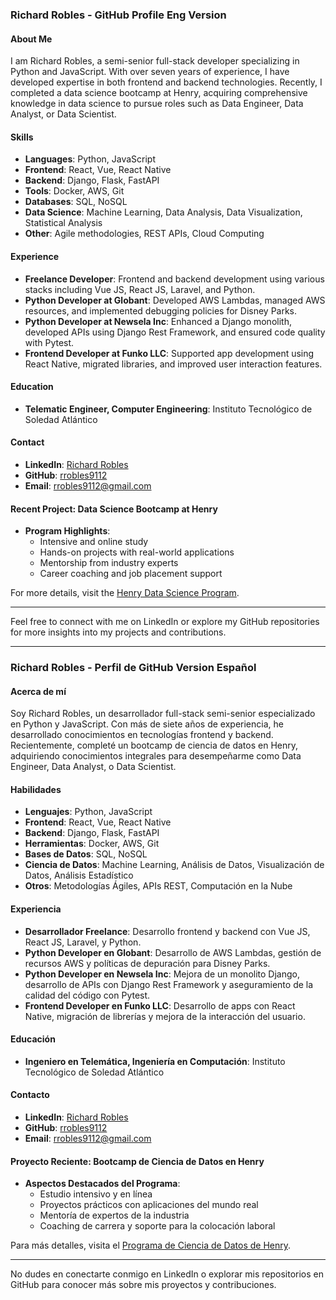 ### Richard Robles - GitHub Profile Eng Version

#### About Me

I am Richard Robles, a semi-senior full-stack developer specializing in Python and JavaScript. With over seven years of experience, I have developed expertise in both frontend and backend technologies. Recently, I completed a data science bootcamp at Henry, acquiring comprehensive knowledge in data science to pursue roles such as Data Engineer, Data Analyst, or Data Scientist.

#### Skills
- **Languages**: Python, JavaScript
- **Frontend**: React, Vue, React Native
- **Backend**: Django, Flask, FastAPI
- **Tools**: Docker, AWS, Git
- **Databases**: SQL, NoSQL
- **Data Science**: Machine Learning, Data Analysis, Data Visualization, Statistical Analysis
- **Other**: Agile methodologies, REST APIs, Cloud Computing

#### Experience
- **Freelance Developer**: Frontend and backend development using various stacks including Vue JS, React JS, Laravel, and Python.
- **Python Developer at Globant**: Developed AWS Lambdas, managed AWS resources, and implemented debugging policies for Disney Parks.
- **Python Developer at Newsela Inc**: Enhanced a Django monolith, developed APIs using Django Rest Framework, and ensured code quality with Pytest.
- **Frontend Developer at Funko LLC**: Supported app development using React Native, migrated libraries, and improved user interaction features.

#### Education
- **Telematic Engineer, Computer Engineering**: Instituto Tecnológico de Soledad Atlántico

#### Contact
- **LinkedIn**: [Richard Robles](https://www.linkedin.com/in/richard-robles-7b88a978/)
- **GitHub**: [rrobles9112](https://github.com/rrobles9112?tab=repositories)
- **Email**: rrobles9112@gmail.com

#### Recent Project: Data Science Bootcamp at Henry
- **Program Highlights**:
  - Intensive and online study
  - Hands-on projects with real-world applications
  - Mentorship from industry experts
  - Career coaching and job placement support

For more details, visit the [Henry Data Science Program](https://www.soyhenry.com/carrera-data-science).

---

Feel free to connect with me on LinkedIn or explore my GitHub repositories for more insights into my projects and contributions.

---

### Richard Robles - Perfil de GitHub Version Español

#### Acerca de mí

Soy Richard Robles, un desarrollador full-stack semi-senior especializado en Python y JavaScript. Con más de siete años de experiencia, he desarrollado conocimientos en tecnologías frontend y backend. Recientemente, completé un bootcamp de ciencia de datos en Henry, adquiriendo conocimientos integrales para desempeñarme como Data Engineer, Data Analyst, o Data Scientist.

#### Habilidades
- **Lenguajes**: Python, JavaScript
- **Frontend**: React, Vue, React Native
- **Backend**: Django, Flask, FastAPI
- **Herramientas**: Docker, AWS, Git
- **Bases de Datos**: SQL, NoSQL
- **Ciencia de Datos**: Machine Learning, Análisis de Datos, Visualización de Datos, Análisis Estadístico
- **Otros**: Metodologías Ágiles, APIs REST, Computación en la Nube

#### Experiencia
- **Desarrollador Freelance**: Desarrollo frontend y backend con Vue JS, React JS, Laravel, y Python.
- **Python Developer en Globant**: Desarrollo de AWS Lambdas, gestión de recursos AWS y políticas de depuración para Disney Parks.
- **Python Developer en Newsela Inc**: Mejora de un monolito Django, desarrollo de APIs con Django Rest Framework y aseguramiento de la calidad del código con Pytest.
- **Frontend Developer en Funko LLC**: Desarrollo de apps con React Native, migración de librerías y mejora de la interacción del usuario.

#### Educación
- **Ingeniero en Telemática, Ingeniería en Computación**: Instituto Tecnológico de Soledad Atlántico

#### Contacto
- **LinkedIn**: [Richard Robles](https://www.linkedin.com/in/richard-robles-7b88a978/)
- **GitHub**: [rrobles9112](https://github.com/rrobles9112?tab=repositories)
- **Email**: rrobles9112@gmail.com

#### Proyecto Reciente: Bootcamp de Ciencia de Datos en Henry
- **Aspectos Destacados del Programa**:
  - Estudio intensivo y en línea
  - Proyectos prácticos con aplicaciones del mundo real
  - Mentoría de expertos de la industria
  - Coaching de carrera y soporte para la colocación laboral

Para más detalles, visita el [Programa de Ciencia de Datos de Henry](https://www.soyhenry.com/carrera-data-science).

---

No dudes en conectarte conmigo en LinkedIn o explorar mis repositorios en GitHub para conocer más sobre mis proyectos y contribuciones.
